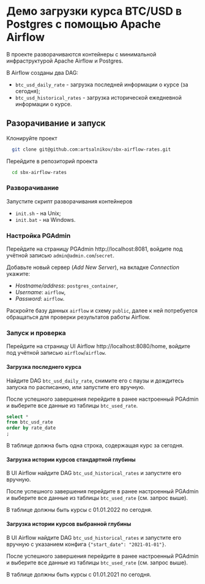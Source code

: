 # Демо загрузки курса BTC/USD в Postgres с помощью Apache Airflow

В проекте разворачиваются контейнеры с минимальной инфраструктурой 
Apache Airflow и Postgres.

В Airflow созданы два DAG:
- `btc_usd_daily_rate` - загрузка последней информации о курсе (за сегодня);
- `btc_usd_historical_rates` - загрузка исторической ежедневной информации о курсе.


## Разорачивание и запуск

Клонируйте проект

```bash
  git clone git@github.com:artsalnikov/sbx-airflow-rates.git
```

Перейдите в репозиторий проекта

```bash
  cd sbx-airflow-rates
```

### Разворачивание

Запустите скрипт разворачивания контейнеров
- `init.sh` - на Unix;
- `init.bat` - на Windows.

### Настройка PGAdmin

Перейдите на страницу PGAdmin http://localhost:8081, 
войдите под учётной записью `admin@admin.com`/`secret`.

Добавьте новый сервер (*Add New Server*), на вкладке *Connection* укажите:
- *Hostname/address*: `postgres_container`, 
- *Username*: `airflow`,
- *Password*: `airflow`.

Раскройте базу данных `airflow` и схему `public`, далее к ней потребуется 
обращаться для проверки результатов работы Airflow.

### Запуск и проверка

Перейдите на страницу UI Airflow http://localhost:8080/home, 
войдите под учётной записью `airflow`/`airflow`.

#### Загрузка последнего курса

Найдите DAG `btc_usd_daily_rate`, снимите его с паузы и дождитесь 
запуска по расписанию, или запустите его вручную.

После успешного завершения перейдите в ранее настроенный PGAdmin 
и выберите все данные из таблицы `btc_used_rate`. 

```sql
select *
from btc_usd_rate
order by rate_date
;
```

В таблице должна быть одна строка, содержащая курс за сегодня.

#### Загрузка истории курсов стандартной глубины

В UI Airflow найдите DAG `btc_usd_historical_rates` и запустите его 
вручную.

После успешного завершения перейдите в ранее настроенный PGAdmin 
и выберите все данные из таблицы `btc_used_rate` (см. запрос выше).

В таблице должны быть курсы с 01.01.2022 по сегодня.

#### Загрузка истории курсов выбранной глубины

В UI Airflow найдите DAG `btc_usd_historical_rates` и запустите его 
вручную с указанием конфига `{"start_date": "2021-01-01"}`.

После успешного завершения перейдите в ранее настроенный PGAdmin 
и выберите все данные из таблицы `btc_used_rate` (см. запрос выше).

В таблице должны быть курсы с 01.01.2021 по сегодня.
